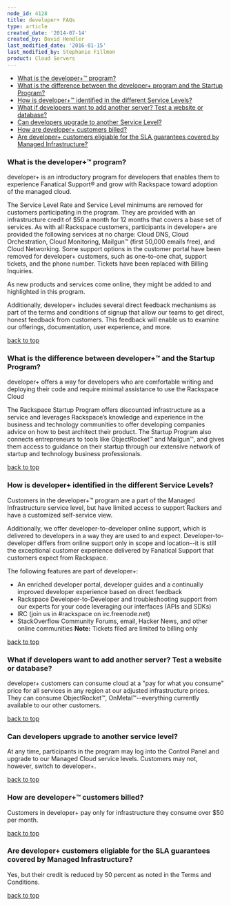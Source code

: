 ```yaml
---
node_id: 4128
title: developer+ FAQs
type: article
created_date: '2014-07-14'
created_by: David Hendler
last_modified_date: '2016-01-15'
last_modified_by: Stephanie Fillmon
product: Cloud Servers
---
```


-   [What is the developer+&trade; program?](#what_is)
-   [What is the difference between the developer+ program and the
    Startup Program?](#difference)
-   [How is developer+&trade; identified in the different Service
    Levels?](#identified)
-   [What if developers want to add another server? Test a website or
    database?](#add_service)
-   [Can developers upgrade to another Service Level?](#upgrade)
-   [How are developer+ customers billed?](#billing)
-   [Are developer+ customers eligiable for the SLA guarantees covered
    by Managed Infrastructure?](#slas)



### What is the developer+&trade; program?

developer+ is an introductory program for developers that enables them
to experience Fanatical Support&reg; and grow with Rackspace toward adoption
of the managed cloud.

The Service Level Rate and Service Level minimums are removed for
customers participating in the program. They are provided with an
infrastructure credit of \$50 a month for 12 months that covers a base
set of services. As with all Rackspace customers, participants in
developer+ are provided the following services at no charge: Cloud DNS,
Cloud Orchestration, Cloud Monitoring, Mailgun&trade; (first 50,000 emails
free), and Cloud Networking. Some support options in the customer portal
have been removed for developer+ customers, such as one-to-one chat,
support tickets, and the phone number. Tickets have been replaced with
Billing Inquiries.

As new products and services come online, they might be added to and
highlighted in this program.

Additionally, developer+ includes several direct feedback mechanisms as
part of the terms and conditions of signup that allow our teams to get
direct, honest feedback from customers. This feedback will enable us to
examine our offerings, documentation, user experience, and more.

[back to top](#top)



### What is the difference between developer+&trade; and the Startup Program?

developer+ offers a way for developers who are comfortable writing and
deploying their code and require minimal assistance to use the Rackspace
Cloud

The Rackspace Startup Program offers discounted infrastructure as a
service and leverages Rackspace&rsquo;s knowledge and experience in the
business and technology communities to offer developing companies advice
on how to best architect their product. The Startup Program also
connects entrepreneurs to tools like ObjectRocket&trade; and Mailgun&trade;, and
gives them access to guidance on their startup through our extensive
network of startup and technology business professionals.

[back to top](#top)



### How is developer+ identified in the different Service Levels?

Customers in the developer+&trade; program are a part of the Managed
Infrastructure service level, but have limited access to support Rackers
and have a customized self-service view.

Additionally, we offer developer-to-developer online support, which is
delivered to developers in a way they are used to and expect.
Developer-to-developer differs from online support only in scope and
location--it is still the exceptional customer experience delivered by
Fanatical Support that customers expect from Rackspace.

The following features are part of developer+:

-   An enriched developer portal, developer guides and a continually
    improved developer experience based on direct feedback
-   Rackspace Developer-to-Developer and troubleshooting support from
    our experts for your code leveraging our interfaces (APIs and SDKs)
-   IRC (join us in \#rackspace on irc.freenode.net)
-   StackOverflow Community Forums, email, Hacker News, and other online
    communities
    **Note:** Tickets filed are limited to billing only


[back to top](#top)


### What if developers want to add another server? Test a website or database?

developer+ customers can consume cloud at a "pay for what you consume"
price for all services in any region at our adjusted infrastructure
prices. They can consume ObjectRocket&trade;, OnMetal&trade;--everything currently
available to our other customers.

[back to top](#top)

###

### Can developers upgrade to another service level?

At any time, participants in the program may log into the Control Panel
and upgrade to our Managed Cloud service levels. Customers may not,
however, switch to developer+.

[back to top](#top)



### How are developer+&trade; customers billed?

Customers in developer+ pay only for infrastructure they consume over
\$50 per month.

[back to top](#top)



### Are developer+ customers eligiable for the SLA guarantees covered by Managed Infrastructure?

Yes, but their credit is reduced by 50 percent as noted in the Terms and
Conditions.

[back to top](#top)

